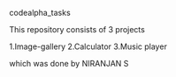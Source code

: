 codealpha_tasks

This repository consists of 3 projects

1.Image-gallery
2.Calculator
3.Music player

which was done by NIRANJAN S 